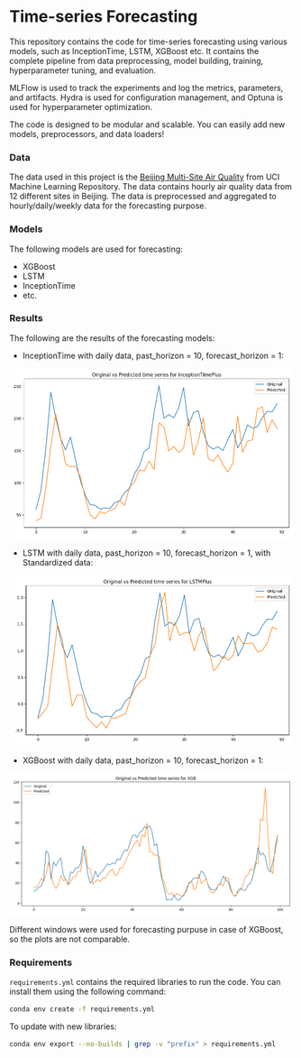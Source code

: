 # Time-series Forecasting
This repository contains the code for time-series forecasting using various models, such as InceptionTime, LSTM, XGBoost etc. It contains the complete pipeline from data preprocessing, model building, training, hyperparameter tuning, and evaluation.

MLFlow is used to track the experiments and log the metrics, parameters, and artifacts. Hydra is used for configuration management, and Optuna is used for hyperparameter optimization.

The code is designed to be modular and scalable. You can easily add new models, preprocessors, and data loaders!

### Data
The data used in this project is the [Beijing Multi-Site Air Quality](https://archive.ics.uci.edu/dataset/501/beijing+multi+site+air+quality+data) from UCI Machine Learning Repository. The data contains hourly air quality data from 12 different sites in Beijing. The data is preprocessed and aggregated to hourly/daily/weekly data for the forecasting purpose.

### Models
The following models are used for forecasting:

- XGBoost
- LSTM
- InceptionTime
- etc.


### Results
The following are the results of the forecasting models:

 - InceptionTime with daily data, past_horizon = 10, forecast_horizon = 1:

![Image](mlruns/951558179134731346/7ced2c0056484ee2840a84255cbcbaf2/artifacts/original_vs_predicted.png)

- LSTM with daily data, past_horizon = 10, forecast_horizon = 1, with Standardized data:

![Image](mlruns/393439002756371774/ac975219548c403888db88d86348667d/artifacts/original_vs_predicted.png)

- XGBoost with daily data, past_horizon = 10, forecast_horizon = 1:

![Image](mlruns/381073146271177264/1b8c9c27f2404f089532d3c71724464a/artifacts/original_vs_predicted.png)

Different windows were used for forecasting purpuse in case of XGBoost, so the plots are not comparable.

### Requirements
`requirements.yml` contains the required libraries to run the code. You can install them using the following command:
```bash
conda env create -f requirements.yml
```

To update with new libraries:
```bash
conda env export --no-builds | grep -v "prefix" > requirements.yml
```